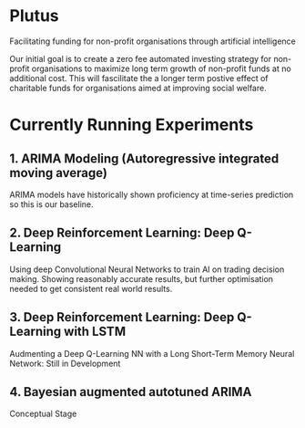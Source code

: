 # Plutus
Facilitating funding for non-profit organisations through artificial intelligence 

Our initial goal is to create a zero fee automated investing strategy for non-profit organisations to maximize long term growth of non-profit funds at no additional cost. 
This will fascilitate the a longer term postive effect of charitable funds for organisations aimed at improving social welfare.

# Currently Running Experiments
## 1. ARIMA Modeling (Autoregressive integrated moving average)
ARIMA models have historically shown proficiency at time-series prediction so this is our baseline.
## 2. Deep Reinforcement Learning: Deep Q-Learning
Using deep Convolutional Neural Networks to train AI on trading decision making. Showing reasonably accurate results, but further optimisation needed to get consistent real world results.
## 3. Deep Reinforcement Learning: Deep Q-Learning with LSTM
Audmenting a Deep Q-Learning NN with a Long Short-Term Memory Neural Network: Still in Development
## 4. Bayesian augmented autotuned ARIMA
Conceptual Stage
